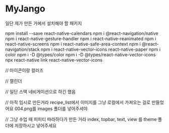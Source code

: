 # MyJango

일단 제가 만든 거에서 설치해야 할 패키지 




npm install --save react-native-calendars
npm i @react-navigation/native
npm i react-native-gesture-handler
npm i react-native-reanimated
npm i react-native-screens
npm i react-native-safe-area-context
npm i @react-navigation/stack
npm i react-native-vector-icons react-native-paper
npm i color
npm i -D @types/color
npm i -D @types/react-native-vector-icons
npx react-native link react-native-vector-icons

// 아이콘이랑 컬러즈


// 캘린더

// 일단 스택 네비게이션으로 하긴 했음

// 아직 임시로 만든거라 recipe_list에서 이미지를 그냥 로컬에서 가져오는 걸로 만들었어요 004.png를 images 폴더를 넣어주셔야

// 그냥 수업 때 피피티 따라하다가 만든 거라 index, topbar, text, view 를 theme 폴더에 저장하시고 넣어주세요
